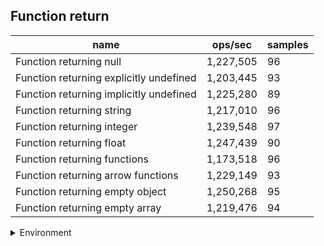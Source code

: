 ## Function return

|name|ops/sec|samples|
|-|-|-|
|Function returning null|1,227,505|96|
|Function returning explicitly undefined|1,203,445|93|
|Function returning implicitly undefined|1,225,280|89|
|Function returning string|1,217,010|96|
|Function returning integer|1,239,548|97|
|Function returning float|1,247,439|90|
|Function returning functions|1,173,518|96|
|Function returning arrow functions|1,229,149|93|
|Function returning empty object|1,250,268|95|
|Function returning empty array|1,219,476|94|


<details>
<summary>Environment</summary>

* __Machine:__ linux x64 | 2 vCPUs | 6.8GB Mem
* __Run:__ Sat Oct 14 2023 01:57:21 GMT+0000 (Coordinated Universal Time)
</details>

<!--
{"environment":{"platform":"linux","arch":"x64","cpus":2,"totalMemory":6.759757995605469},"benchmarks":[{"name":"Function returning null","hz":1227505.2851124387,"cycles":6,"stats":{"deviation":1.194915468052099e-8,"mean":8.146604435258302e-7,"moe":2.3903287656973713e-9,"rme":0.29341411930498157,"sem":1.2195554927027405e-9,"variance":1.4278229757901668e-16}},{"name":"Function returning explicitly undefined","hz":1203445.0597677024,"cycles":6,"stats":{"deviation":5.1501787942828e-8,"mean":8.309477793635442e-7,"moe":1.0467353792636646e-8,"rme":1.2596885210589295,"sem":5.3404866288962475e-9,"variance":2.6524341613080237e-15}},{"name":"Function returning implicitly undefined","hz":1225279.5445308075,"cycles":6,"stats":{"deviation":3.968916170448886e-8,"mean":8.161402877111826e-7,"moe":8.245803744133608e-9,"rme":1.0103414655902456,"sem":4.20704272659878e-9,"variance":1.5752295568050647e-15}},{"name":"Function returning string","hz":1217010.1505079959,"cycles":6,"stats":{"deviation":1.9803733874708486e-8,"mean":8.216858335837109e-7,"moe":3.961571844584007e-9,"rme":0.4821273146825421,"sem":2.0212101247877586e-9,"variance":3.921878753802764e-16}},{"name":"Function returning integer","hz":1239547.7455933376,"cycles":5,"stats":{"deviation":1.4019799873899788e-8,"mean":8.067458502950424e-7,"moe":2.7900502074293698e-9,"rme":0.3458400444711299,"sem":1.4234950037904947e-9,"variance":1.9655478850420052e-16}},{"name":"Function returning float","hz":1247438.6815073185,"cycles":6,"stats":{"deviation":5.597915966873265e-9,"mean":8.016426096324585e-7,"moe":1.156541420895489e-9,"rme":0.14427145051904694,"sem":5.900721535181067e-10,"variance":3.133666317217464e-17}},{"name":"Function returning functions","hz":1173517.7978646972,"cycles":6,"stats":{"deviation":4.447124576967948e-8,"mean":8.521387590538246e-7,"moe":8.896101929532275e-9,"rme":1.0439733945924599,"sem":4.5388275150674875e-9,"variance":1.977691700307235e-15}},{"name":"Function returning arrow functions","hz":1229148.7784450362,"cycles":6,"stats":{"deviation":7.203241774882446e-9,"mean":8.135711620403461e-7,"moe":1.4640050981394004e-9,"rme":0.17994800780153491,"sem":7.469413766017349e-10,"variance":5.188669206741161e-17}},{"name":"Function returning empty object","hz":1250268.2082671893,"cycles":6,"stats":{"deviation":3.8956417626345955e-9,"mean":7.998283835321633e-7,"moe":7.833814467246217e-10,"rme":0.09794369177861513,"sem":3.9968441159419475e-10,"variance":1.517602474278278e-17}},{"name":"Function returning empty array","hz":1219476.0965133877,"cycles":6,"stats":{"deviation":2.1583336951900533e-8,"mean":8.200242734229123e-7,"moe":4.363256410281132e-9,"rme":0.5320886895296651,"sem":2.2261512297352713e-9,"variance":4.658404339792749e-16}}]}-->
